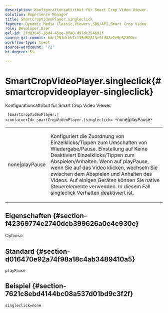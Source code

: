 ```yaml
---
description: Konfigurationsattribut für Smart Crop Video Viewer.
solution: Experience Manager
title: SmartCropVideoPlayer.singleclick
feature: Dynamic Media Classic,Viewers,SDK/API,Smart Crop Video
role: Developer,User
exl-id: 2fd83645-16d4-45ce-8fa8-d97dc254691f
source-git-commit: bdef251dcbb7c135d02813e9fd82e2e5e32300cc
workflow-type: tm+mt
source-wordcount: '72'
ht-degree: 5%

---
```


# SmartCropVideoPlayer.singleclick{#smartcropvideoplayer-singleclick}

Konfigurationsattribut für Smart Crop Video Viewer.

` [SmartCropVideoPlayer.|<containerId>_smartCropVideoPlayer.]singleclick= *`none|playPause`*`

<table id="table_C616483932C2482CA9794DDD7313FD7C"> 
 <tbody> 
  <tr> 
   <td colname="col1"> <p> <span class="codeph"> <span class="varname"> none|playPause</span> </span> </p> </td> 
   <td colname="col2"> <p> Konfiguriert die Zuordnung von Einzelklicks/Tippen zum Umschalten von Wiedergabe/Pause. Einstellung auf <span class="codeph"> Keine</span> Deaktiviert Einzelklicks/Tippen zum Abspielen/Anhalten. Wenn auf <span class="codeph"> playPause</span>, wenn Sie auf das Video klicken, wechseln Sie zwischen dem Abspielen und Anhalten des Videos. Auf einigen Geräten können Sie native Steuerelemente verwenden. In diesem Fall <span class="codeph"> singleclick</span> Verhalten deaktiviert ist. </p> </td> 
  </tr> 
 </tbody> 
</table>

## Eigenschaften {#section-f42369774e2740dcb399626a0e4e930e}

Optional.

## Standard {#section-d016470e92a74f98a18c4ab3489410a5}

`playPause`

## Beispiel {#section-7621c8ebd4144bc08a537d01bd9c3f2f}

```
singleclick=none
```
